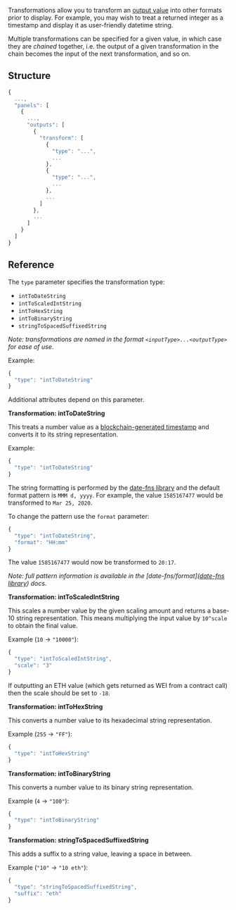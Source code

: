 Transformations allow you to transform an [output value](../Outputs) into other formats prior to display. For example, you may
wish to treat a returned integer as a timestamp and display it as user-friendly datetime string.

Multiple transformations can be specified for a given value, in which case they are _chained_ together,
i.e. the output of a given transformation in the chain becomes the input of the next transformation, and so on.

## Structure

```js
{
  ...,
  "panels": [
    {
      ...,
      "outputs": [
        {
          "transform": [
            {
              "type": "...",
              ...
            },
            {
              "type": "...",
              ...
            },
            ...
          ]
        },
        ...
      ]
    }
  ]
}
```


## Reference

The `type` parameter specifies the transformation type:

* `intToDateString`
* `intToScaledIntString`
* `intToHexString`
* `intToBinaryString`
* `stringToSpacedSuffixedString`

_Note: transformations are named in the format _`<inputType>...<outputType>`_ for ease of use_.

Example:

```js
{
  "type": "intToDateString"
}
```

Additional attributes depend on this parameter.

**Transformation: intToDateString**

This treats a number value as a [blockchain-generated timestamp](https://solidity.readthedocs.io/en/v0.5.3/units-and-global-variables.html)
and converts it to its string representation.

Example:

```js
{
  "type": "intToDateString"
}
```

The string formatting is performed by the [date-fns library](https://date-fns.org/v1.30.1/docs/format) and the default
format pattern is `MMM d, yyyy`. For example, the value `1585167477` would be transformed to `Mar 25, 2020`.

To change the pattern use the `format` parameter:

```js
{
  "type": "intToDateString",
  "format": "HH:mm"
}
```

The value `1585167477` would now be transformed to `20:17`.

_Note: full pattern information is available in the [date-fns/format]([date-fns library](https://date-fns.org/v1.30.1/docs/format)) docs_.

**Transformation: intToScaledIntString**

This scales a number value by the given scaling amount and returns a base-10 string representation. This means
multiplying the input value by `10^scale` to obtain the final value.

Example (`10` -> `"10000"`):

```js
{
  "type": "intToScaledIntString",
  "scale": "3"
}
```

If outputting an ETH value (which gets returned as WEI from a contract call) then the scale should be set to `-18`.

**Transformation: intToHexString**

This converts a number value to its hexadecimal string representation.

Example (`255` -> `"FF"`):

```js
{
  "type": "intToHexString"
}
```

**Transformation: intToBinaryString**

This converts a number value to its binary string representation.

Example (`4` -> `"100"`):

```js
{
  "type": "intToBinaryString"
}
```

**Transformation: stringToSpacedSuffixedString**

This adds a suffix to a string value, leaving a space in between.

Example (`"10"` -> `"10 eth"`):

```js
{
  "type": "stringToSpacedSuffixedString",
  "suffix": "eth"
}
```




